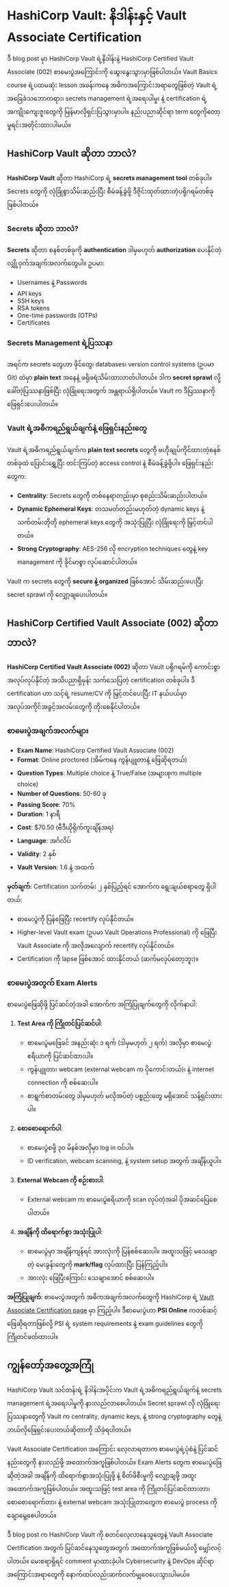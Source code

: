 # HashiCorp Vault: နိဒါန်းနှင့် Vault Associate Certification

ဒီ blog post မှာ HashiCorp Vault ရဲ့နိဒါန်းနဲ့ HashiCorp Certified Vault Associate (002) စာမေးပွဲအကြောင်းကို ဆွေးနွေးသွားမှာဖြစ်ပါတယ်။ Vault Basics course ရဲ့ပထမဆုံး lesson အခန်းကနေ အဓိကအကြောင်းအရာတွေဖြစ်တဲ့ Vault ရဲ့အခြေခံသဘောတရား၊ secrets management ရဲ့အရေးပါမှု၊ နဲ့ certification ရဲ့အကျိုးကျေးဇူးတွေကို မြန်မာလိုရှင်းပြသွားမှာပါ။ နည်းပညာဆိုင်ရာ term တွေကိုတော့ မူရင်းအတိုင်းထားပါမယ်။

## HashiCorp Vault ဆိုတာ ဘာလဲ?

**HashiCorp Vault** ဆိုတာ HashiCorp ရဲ့ **secrets management tool** တစ်ခုပါ။ Secrets တွေကို လုံခြုံစွာသိမ်းဆည်းပြီး စီမံခန့်ခွဲဖို့ ဒီဇိုင်းထုတ်ထားတဲ့ပရိုဂရမ်တစ်ခုဖြစ်ပါတယ်။

### Secrets ဆိုတာ ဘာလဲ?
**Secrets** ဆိုတာ စနစ်တစ်ခုကို **authentication** ဒါမှမဟုတ် **authorization** ပေးနိုင်တဲ့ လျှို့ဝှက်အချက်အလက်တွေပါ။ ဥပမာ:
- Usernames နဲ့ Passwords
- API keys
- SSH keys
- RSA tokens
- One-time passwords (OTPs)
- Certificates

### Secrets Management ရဲ့ပြဿနာ
အရင်က secrets တွေဟာ ဖိုင်တွေ၊ databases၊ version control systems (ဥပမာ Git) ထဲမှာ **plain text** အနေနဲ့ ဖရိုဖရဲသိမ်းထားတတ်ပါတယ်။ ဒါက **secret sprawl** လို့ခေါ်တဲ့ပြဿနာဖြစ်ပြီး လုံခြုံရေးအတွက် အန္တရာယ်ရှိပါတယ်။ Vault က ဒီပြဿနာကို ဖြေရှင်းပေးပါတယ်။

### Vault ရဲ့အဓိကရည်ရွယ်ချက်နဲ့ ဖြေရှင်းနည်းတွေ
Vault ရဲ့အဓိကရည်ရွယ်ချက်က **plain text secrets** တွေကို ဗဟိုချုပ်ကိုင်ထားတဲ့စနစ်တစ်ခုထဲ ပြောင်းရွှေ့ပြီး တင်းကြပ်တဲ့ access control နဲ့ စီမံခန့်ခွဲဖို့ပါ။ ဖြေရှင်းနည်းတွေက:
- **Centrality**: Secrets တွေကို တစ်နေရာတည်းမှာ စုစည်းသိမ်းဆည်းပါတယ်။
- **Dynamic Ephemeral Keys**: တသမတ်တည်းမဟုတ်တဲ့ dynamic keys နဲ့ သက်တမ်းတိုတို ephemeral keys တွေကို အသုံးပြုပြီး လုံခြုံရေးကို မြှင့်တင်ပါတယ်။
- **Strong Cryptography**: AES-256 လို encryption techniques တွေနဲ့ key management ကို ခိုင်မာစွာ လုပ်ဆောင်ပါတယ်။

Vault က secrets တွေကို **secure နဲ့ organized** ဖြစ်အောင် သိမ်းဆည်းပေးပြီး secret sprawl ကို လျှော့ချပေးပါတယ်။

## HashiCorp Certified Vault Associate (002) ဆိုတာ ဘာလဲ?

**HashiCorp Certified Vault Associate (002)** ဆိုတာ Vault ပရိုဂရမ်ကို ကောင်းစွာအလုပ်လုပ်နိုင်တဲ့ အသိပညာရှိမှန်း သက်သေပြတဲ့ certification တစ်ခုပါ။ ဒီ certification ဟာ သင့်ရဲ့ resume/CV ကို မြှင့်တင်ပေးပြီး IT နယ်ပယ်မှာ အလုပ်အကိုင်အခွင့်အလမ်းတွေကို တိုးစေနိုင်ပါတယ်။

### စာမေးပွဲအချက်အလက်များ
- **Exam Name**: HashiCorp Certified Vault Associate (002)
- **Format**: Online proctored (အိမ်ကနေ ကွန်ပျူတာနဲ့ ဖြေဆိုရတယ်)
- **Question Types**: Multiple choice နဲ့ True/False (အများစုက multiple choice)
- **Number of Questions**: 50-60 ခု
- **Passing Score**: 70%
- **Duration**: 1 နာရီ
- **Cost**: $70.50 (ဗီဒီယိုရိုက်ကူးချိန်အရ)
- **Language**: အင်္ဂလိပ်
- **Validity**: 2 နှစ်
- **Vault Version**: 1.6 နဲ့ အထက်

**မှတ်ချက်**: Certification သက်တမ်း ၂ နှစ်ပြည့်ရင် အောက်က ရွေးချယ်စရာတွေ ရှိပါတယ်:
- စာမေးပွဲကို ပြန်ဖြေပြီး recertify လုပ်နိုင်တယ်။
- Higher-level Vault exam (ဥပမာ Vault Operations Professional) ကို ဖြေပြီး Vault Associate ကို အလိုအလျောက် recertify လုပ်နိုင်တယ်။
- Certification ကို lapse ဖြစ်အောင် ထားနိုင်တယ် (ဆက်မလုပ်တော့ဘူး)။

### စာမေးပွဲအတွက် Exam Alerts
စာမေးပွဲဖြေဆိုဖို့ ပြင်ဆင်တဲ့အခါ အောက်က အကြံပြုချက်တွေကို လိုက်နာပါ:
1. **Test Area ကို ကြိုတင်ပြင်ဆင်ပါ**:
   - စာမေးပွဲမဖြေခင် အနည်းဆုံး ၁ ရက် (ဒါမှမဟုတ် ၂ ရက်) အလိုမှာ စာမေးပွဲဧရိယာကို ပြင်ဆင်ထားပါ။
   - ကွန်ပျူတာ၊ webcam (external webcam က ပိုကောင်းတယ်)၊ နဲ့ internet connection ကို စစ်ဆေးပါ။
   - စာရွက်စာတမ်းတွေ ဒါမှမဟုတ် မလိုအပ်တဲ့ ပစ္စည်းတွေ မရှိအောင် သန့်ရှင်းထားပါ။

2. **စောစောရောက်ပါ**:
   - စာမေးပွဲစဖို့ ၃၀ မိနစ်အလိုမှာ log in ဝင်ပါ။
   - ID verification, webcam scanning, နဲ့ system setup အတွက် အချိန်ယူပါ။

3. **External Webcam ကို စဉ်းစားပါ**:
   - External webcam က စာမေးပွဲဧရိယာကို scan လုပ်တဲ့အခါ ပိုအဆင်ပြေစေပါတယ်။

4. **အချိန်ကို ထိရောက်စွာ အသုံးပြုပါ**:
   - စာမေးပွဲမှာ အချိန်ကျန်ရင် အားလုံးကို ပြန်စစ်ဆေးပါ။ အထူးသဖြင့် မသေချာတဲ့ မေးခွန်းတွေကို **mark/flag** လုပ်ထားပြီး ပြန်ကြည့်ပါ။
   - အားလုံး ဖြေပြီးကြောင်း သေချာအောင် စစ်ဆေးပါ။

**အကြံပြုချက်**: စာမေးပွဲအတွက် အဓိကအချက်အလက်တွေကို HashiCorp ရဲ့ [Vault Associate Certification page](https://www.hashicorp.com/certifications/vault-associate) မှာ ကြည့်ပါ။ ဒီစာမေးပွဲဟာ **PSI Online** ကတစ်ဆင့် ဖြေဆိုရတာဖြစ်လို့ PSI ရဲ့ system requirements နဲ့ exam guidelines တွေကို ကြိုတင်ဖတ်ထားပါ။

## ကျွန်တော့်အတွေ့အကြုံ

HashiCorp Vault သင်တန်းရဲ့ နိဒါန်းအပိုင်းက Vault ရဲ့အဓိကရည်ရွယ်ချက်နဲ့ secrets management ရဲ့အရေးပါမှုကို နားလည်လာစေပါတယ်။ Secret sprawl လို လုံခြုံရေးပြဿနာတွေကို Vault က centrality, dynamic keys, နဲ့ strong cryptography တွေနဲ့ ဘယ်လိုဖြေရှင်းပေးတယ်ဆိုတာကို သိခဲ့ရပါတယ်။ 

Vault Associate Certification အကြောင်း လေ့လာရတာက စာမေးပွဲရဲ့ပုံစံနဲ့ ပြင်ဆင်နည်းတွေကို နားလည်ဖို့ အထောက်အကူဖြစ်ပါတယ်။ Exam Alerts တွေက စာမေးပွဲဖြေဆိုတဲ့အခါ အချိန်ကို ထိရောက်စွာအသုံးပြုဖို့ နဲ့ စိတ်ဖိစီးမှုကို လျှော့ချဖို့ အထူးအထောက်အကူဖြစ်ပါတယ်။ အထူးသဖြင့် test area ကို ကြိုတင်ပြင်ဆင်ထားတာ၊ စောစောရောက်တာ၊ နဲ့ external webcam အသုံးပြုတာတွေက စာမေးပွဲ process ကို ချောမွေ့စေပါတယ်။

ဒီ blog post က HashiCorp Vault ကို စတင်လေ့လာနေသူတွေနဲ့ Vault Associate Certification အတွက် ပြင်ဆင်နေသူတွေအတွက် အထောက်အကူဖြစ်မယ်လို့ မျှော်လင့်ပါတယ်။ မေးစရာရှိရင် comment မှာထားခဲ့ပါ။ Cybersecurity နဲ့ DevOps ဆိုင်ရာအကြောင်းအရာတွေကို နောက်ထပ်လည်းဆက်လက်မျှဝေပေးသွားပါမယ်။